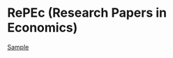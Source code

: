 # RePEc (Research Papers in Economics)
 
[Sample](../sample/respec.txt)
 
<!-- MARKDOWN-AUTO-DOCS:START (CODE:src=../../../ekorpkit/resources/corpora/respec.yaml) --> 
<!-- MARKDOWN-AUTO-DOCS:END -->
